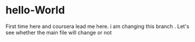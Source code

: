 # hello-World
First time here and coursera lead me here.
i am changing this branch . Let's see whether the main file will change or not
